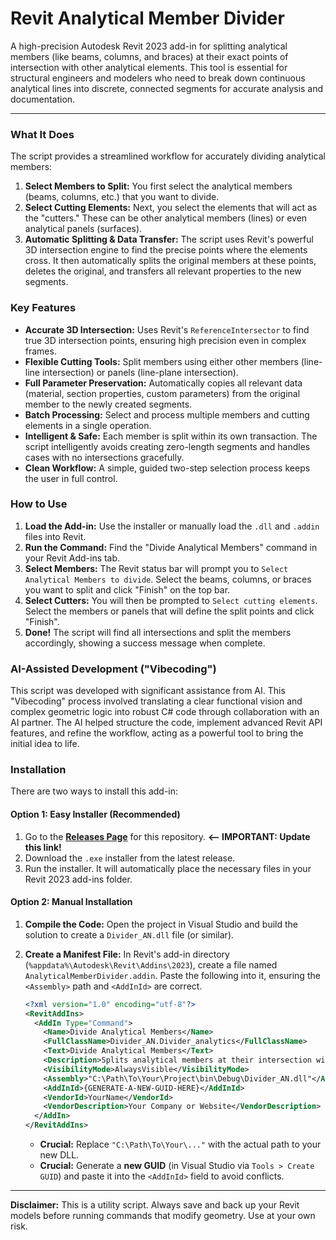 # Revit Analytical Member Divider

A high-precision Autodesk Revit 2023 add-in for splitting analytical members (like beams, columns, and braces) at their exact points of intersection with other analytical elements. This tool is essential for structural engineers and modelers who need to break down continuous analytical lines into discrete, connected segments for accurate analysis and documentation.



---

### What It Does

The script provides a streamlined workflow for accurately dividing analytical members:

1.  **Select Members to Split:** You first select the analytical members (beams, columns, etc.) that you want to divide.
2.  **Select Cutting Elements:** Next, you select the elements that will act as the "cutters." These can be other analytical members (lines) or even analytical panels (surfaces).
3.  **Automatic Splitting & Data Transfer:** The script uses Revit's powerful 3D intersection engine to find the precise points where the elements cross. It then automatically splits the original members at these points, deletes the original, and transfers all relevant properties to the new segments.

### Key Features

*   **Accurate 3D Intersection:** Uses Revit's `ReferenceIntersector` to find true 3D intersection points, ensuring high precision even in complex frames.
*   **Flexible Cutting Tools:** Split members using either other members (line-line intersection) or panels (line-plane intersection).
*   **Full Parameter Preservation:** Automatically copies all relevant data (material, section properties, custom parameters) from the original member to the newly created segments.
*   **Batch Processing:** Select and process multiple members and cutting elements in a single operation.
*   **Intelligent & Safe:** Each member is split within its own transaction. The script intelligently avoids creating zero-length segments and handles cases with no intersections gracefully.
*   **Clean Workflow:** A simple, guided two-step selection process keeps the user in full control.

### How to Use

1.  **Load the Add-in:** Use the installer or manually load the `.dll` and `.addin` files into Revit.
2.  **Run the Command:** Find the "Divide Analytical Members" command in your Revit Add-ins tab.
3.  **Select Members:** The Revit status bar will prompt you to `Select Analytical Members to divide`. Select the beams, columns, or braces you want to split and click "Finish" on the top bar.
4.  **Select Cutters:** You will then be prompted to `Select cutting elements`. Select the members or panels that will define the split points and click "Finish".
5.  **Done!** The script will find all intersections and split the members accordingly, showing a success message when complete.

### AI-Assisted Development ("Vibecoding")

This script was developed with significant assistance from AI. This "Vibecoding" process involved translating a clear functional vision and complex geometric logic into robust C# code through collaboration with an AI partner. The AI helped structure the code, implement advanced Revit API features, and refine the workflow, acting as a powerful tool to bring the initial idea to life.

### Installation

There are two ways to install this add-in:

#### Option 1: Easy Installer (Recommended)

1.  Go to the [**Releases Page**](https://github.com/Vovenzza/Your-New-Repo-Name/releases) for this repository.  **<-- IMPORTANT: Update this link!**
2.  Download the `.exe` installer from the latest release.
3.  Run the installer. It will automatically place the necessary files in your Revit 2023 add-ins folder.

#### Option 2: Manual Installation

1.  **Compile the Code:** Open the project in Visual Studio and build the solution to create a `Divider_AN.dll` file (or similar).
2.  **Create a Manifest File:** In Revit's add-in directory (`%appdata%\Autodesk\Revit\Addins\2023`), create a file named `AnalyticalMemberDivider.addin`. Paste the following into it, ensuring the `<Assembly>` path and `<AddInId>` are correct.

    ```xml
    <?xml version="1.0" encoding="utf-8"?>
    <RevitAddIns>
      <AddIn Type="Command">
        <Name>Divide Analytical Members</Name>
        <FullClassName>Divider_AN.Divider_analytics</FullClassName>
        <Text>Divide Analytical Members</Text>
        <Description>Splits analytical members at their intersection with other members or panels.</Description>
        <VisibilityMode>AlwaysVisible</VisibilityMode>
        <Assembly>"C:\Path\To\Your\Project\bin\Debug\Divider_AN.dll"</Assembly>
        <AddInId>{GENERATE-A-NEW-GUID-HERE}</AddInId>
        <VendorId>YourName</VendorId>
        <VendorDescription>Your Company or Website</VendorDescription>
      </AddIn>
    </RevitAddIns>
    ```
    *   **Crucial:** Replace `"C:\Path\To\Your\..."` with the actual path to your new DLL.
    *   **Crucial:** Generate a **new GUID** (in Visual Studio via `Tools > Create GUID`) and paste it into the `<AddInId>` field to avoid conflicts.

---

**Disclaimer:** This is a utility script. Always save and back up your Revit models before running commands that modify geometry. Use at your own risk.
